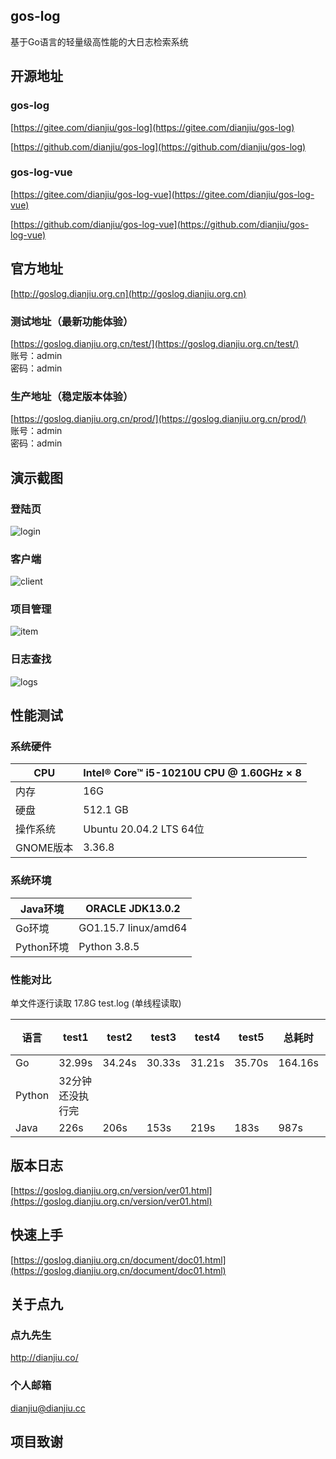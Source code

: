 ## gos-log
基于Go语言的轻量级高性能的大日志检索系统

## 开源地址

### gos-log

[https://gitee.com/dianjiu/gos-log](https://gitee.com/dianjiu/gos-log)  

[https://github.com/dianjiu/gos-log](https://github.com/dianjiu/gos-log)  

### gos-log-vue

[https://gitee.com/dianjiu/gos-log-vue](https://gitee.com/dianjiu/gos-log-vue)  

[https://github.com/dianjiu/gos-log-vue](https://github.com/dianjiu/gos-log-vue)  

## 官方地址
[http://goslog.dianjiu.org.cn](http://goslog.dianjiu.org.cn)  

### 测试地址（最新功能体验）
[https://goslog.dianjiu.org.cn/test/](https://goslog.dianjiu.org.cn/test/)  
账号：admin  
密码：admin  

### 生产地址（稳定版本体验）
[https://goslog.dianjiu.org.cn/prod/](https://goslog.dianjiu.org.cn/prod/)  
账号：admin  
密码：admin  

## 演示截图
### 登陆页
![login](https://gitee.com/dianjiu/typora-imgs/raw/master/imgs/20210726105153.jpg)
### 客户端
![client](https://gitee.com/dianjiu/typora-imgs/raw/master/imgs/20210726105216.jpg)
### 项目管理
![item](https://gitee.com/dianjiu/typora-imgs/raw/master/imgs/20210726105243.jpg)
### 日志查找
![logs](https://gitee.com/dianjiu/typora-imgs/raw/master/imgs/20210726105257.jpg)

## 性能测试

### **系统硬件**

| CPU       | Intel® Core™ i5-10210U CPU @ 1.60GHz × 8 |
| --------- | ---------------------------------------- |
| 内存      | 16G                                      |
| 硬盘      | 512.1 GB                                 |
| 操作系统  | Ubuntu 20.04.2 LTS 64位                  |
| GNOME版本 | 3.36.8                                   |

### **系统环境**

| Java环境   | ORACLE JDK13.0.2     |
| ---------- | -------------------- |
| Go环境     | GO1.15.7 linux/amd64 |
| Python环境 | Python 3.8.5         |

### 性能对比

单文件逐行读取  17.8G test.log (单线程读取)

| 语言   | test1            | test2  | test3  | test4  | test5  | 总耗时  | 平均耗时 |
| ------ | ---------------- | ------ | ------ | ------ | ------ | ------- | -------- |
| Go     | 32.99s           | 34.24s | 30.33s | 31.21s | 35.70s | 164.16s | 32.83s   |
| Python | 32分钟还没执行完 |        |        |        |        |         |          |
| Java   | 226s             | 206s   | 153s   | 219s   | 183s   | 987s    | 197.4s   |

## 版本日志
[https://goslog.dianjiu.org.cn/version/ver01.html](https://goslog.dianjiu.org.cn/version/ver01.html)

## 快速上手
[https://goslog.dianjiu.org.cn/document/doc01.html](https://goslog.dianjiu.org.cn/document/doc01.html)


## 关于点九

### 点九先生

http://dianjiu.co/

### 个人邮箱

dianjiu@dianjiu.cc

## 项目致谢





